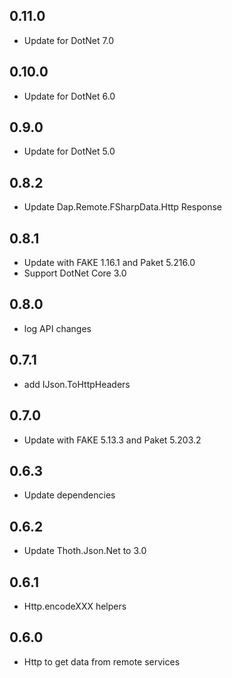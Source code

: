 ## 0.11.0
* Update for DotNet 7.0

## 0.10.0
* Update for DotNet 6.0

## 0.9.0
* Update for DotNet 5.0

## 0.8.2
* Update Dap.Remote.FSharpData.Http Response

## 0.8.1
* Update with FAKE 1.16.1 and Paket 5.216.0
* Support DotNet Core 3.0

## 0.8.0
* log API changes

## 0.7.1
* add IJson.ToHttpHeaders

## 0.7.0
* Update with FAKE 5.13.3 and Paket 5.203.2

## 0.6.3
* Update dependencies

## 0.6.2
* Update Thoth.Json.Net to 3.0

## 0.6.1
* Http.encodeXXX helpers

## 0.6.0
* Http to get data from remote services

